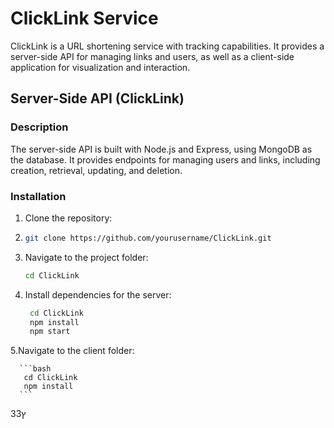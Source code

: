 # ClickLink Service

ClickLink is a URL shortening service with tracking capabilities. It provides a server-side API for managing links and users, as well as a client-side application for visualization and interaction.

## Server-Side API (ClickLink)

### Description

The server-side API is built with Node.js and Express, using MongoDB as the database. It provides endpoints for managing users and links, including creation, retrieval, updating, and deletion.

### Installation

1. Clone the repository:
2. 
   ```bash
   git clone https://github.com/yourusername/ClickLink.git
   ```
   
3. Navigate to the project folder:

     ```bash
     cd ClickLink
     ```

4. Install dependencies for the server:

      ```bash
       cd ClickLink
       npm install
       npm start
      ```
     
5.Navigate to the client folder:

      ```bash
       cd ClickLink
       npm install
      ```

     
3ץ3
